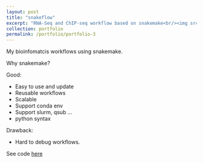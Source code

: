 ```yaml
---
layout: post
title: "snakeflow"
excerpt: "RNA-Seq and ChIP-seq workflow based on snakemake<br/><img src='/images/salmon-deseq2-dag.png'>"
collection: portfolio
permalink: /portfolio/portfolio-3
---
```


My bioinfomatcis workflows using snakemake.

Why snakemake?  

Good:
- Easy to use and update
- Reusable workflows
- Scalable
- Support conda env
- Support slurm, qsub ...
- python syntax

Drawback: 
- Hard to debug workflows. 

See code [here](https://github.com/zqfang/snakeflow)
